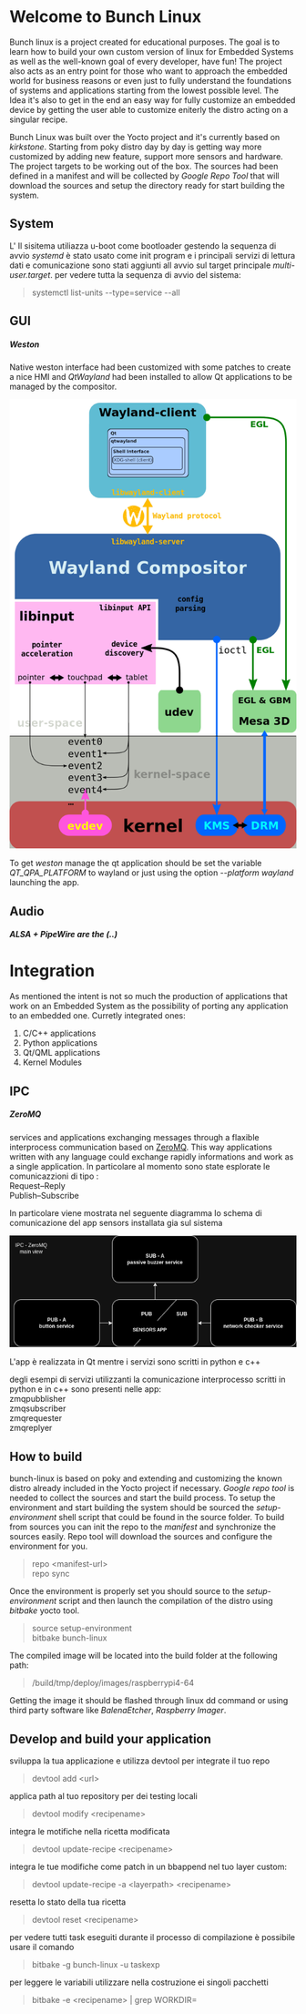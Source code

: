 # Welcome to Bunch Linux
Bunch linux is a project created for educational purposes. The goal is to learn how to build your own custom version of linux for Embedded Systems as well as the well-known goal of every developer, have fun!
The project also acts as an entry point for those who want to approach the embedded world for business reasons or even just to fully understand the foundations of systems and applications starting from the lowest possible level. The Idea it's also to get in the end an easy way for fully customize an embedded device by getting the user able to customize eniterly the distro acting on a singular recipe.  

Bunch Linux was built over the Yocto project and it's currently based on *kirkstone*. Starting from poky distro day by day is getting way more customized by adding new feature, support more sensors and hardware. The project targets to be working out of the box. The sources had been defined in a manifest and will be collected by *Google* *Repo* *Tool* that will download the sources and setup the directory ready for start building the system. 

## System
L' Il sisitema utiliazza u-boot come bootloader gestendo la sequenza di avvio 
*systemd* è stato usato come init program e i principali servizi di lettura dati e comunicazione sono stati aggiunti all avvio sul target principale *multi-user.target*. 
per vedere tutta la sequenza di avvio del sistema: <br/>
> systemctl list-units --type=service --all


## GUI
##### Weston
Native weston interface had been customized with some patches to create a nice HMI and *QtWayland* had been installed to allow Qt applications to be managed by the compositor. 

![alt text](https://github.com/waelkarman/bunch-linux-metalayer/blob/master/miscellaneous/qtappwaylandalpha.png?raw=true)

To get *weston* manage the qt application should be set the variable *QT_QPA_PLATFORM* to wayland or just using the option *--platform wayland* launching the app.

## Audio
##### ALSA + PipeWire are the (..)

# Integration
As mentioned the intent is not so much the production of applications that work on an Embedded System as the possibility of porting any application to an embedded one. Curretly integrated ones:<br/>
1. C/C++ applications<br/>
2. Python applications<br/>
3. Qt/QML applications<br/>
4. Kernel Modules<br/>

## IPC
##### ZeroMQ
services and applications exchanging messages through a flaxible interprocess communication based on [ZeroMQ](https://zeromq.org/). This way applications written with any language could exchange rapidly informations and work as a single application. 
In particolare al momento sono state esplorate le comunicazzioni di tipo :<br/>
Request–Reply<br/>
Publish–Subscribe<br/>

In particolare viene mostrata nel seguente diagramma lo schema di comunicazione del app sensors installata gia sul sistema

![alt text](https://github.com/waelkarman/bunch-linux-metalayer/blob/master/miscellaneous/sensorappcommunication.png?raw=true)

L'app è realizzata in Qt mentre i servizi sono scritti in python e c++ 

degli esempi di servizi utilizzanti la comunicazione interprocesso scritti in python e in c++
sono presenti nelle app:<br/>
zmqpubblisher<br/>
zmqsubscriber<br/>
zmqrequester<br/>
zmqreplyer<br/>


## How to build
bunch-linux is based on poky and extending and customizing the known distro already included in the Yocto project if necessary.
*Google* *repo* *tool* is needed to collect the sources and start the build process. To setup the environment and start building the system should be sourced the *setup-environment* shell script that could be found in the source folder.  To build from sources you can init the repo to the *manifest* and synchronize the sources easily. Repo tool will download the sources and configure the environment for you.<br/> 
> repo \<manifest-url\><br/>
> repo sync<br/>
 
Once the environment is properly set you should source to the *setup-environment* script and then launch the compilation of the distro using *bitbake* yocto tool.
> source setup-environment<br/>
> bitbake bunch-linux<br/>

The compiled image will be located into the build folder at the following path:
> /build/tmp/deploy/images/raspberrypi4-64

Getting the image it should be flashed through linux dd command or using third party software like *BalenaEtcher*, *Raspberry* *Imager*.


## Develop and build your application

sviluppa la tua applicazione e utilizza devtool per integrate il tuo repo
> devtool add \<url\> 

applica path al tuo repository per dei testing locali 
> devtool modify \<recipename\>

integra le motifiche nella ricetta modificata 
> devtool update-recipe \<recipename\>

integra le tue modifiche come patch in un bbappend nel tuo layer custom:
> devtool update-recipe -a \<layerpath\> \<recipename\>

resetta lo stato della tua ricetta
> devtool reset \<recipename\>


per vedere tutti task eseguiti durante il processo di compilazione è possibile usare il comando 
> bitbake -g bunch-linux -u taskexp 

per leggere le variabili utilizzare nella costruzione ei singoli pacchetti 
> bitbake -e \<recipename\> | grep WORKDIR=
